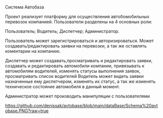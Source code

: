 Система Автобаза

Проект реализует платформу для осуществления автобомобильных перевозок компанией. Пользователи разделены на 4 основных роли:

Пользователь;
Водитель;
Диспетчер;
Администратор.

Пользователь может зарегистрироваться и авторизироваться. Может создавать/редактировать заявки на перевозки, а так же оставлять коментарии на компанию.

Диспетчер может создавать,просматривать и редактировать заявки, создавать и редактировать автомобили компании, привязывать к автомобилям водителей, изменять статусы выполнения заявок, просматривать список водителей 
Водитель может видеть заявки назначенные ему диспетчером, изменять их статус, а так же изменять техническое состояние автомобиля в данный момент.

Администратор может производить манипуляции с пользователями



https://github.com/denissak/avtobase/blob/main/dataBase/Schema%20avtobase.PNG?raw=true
